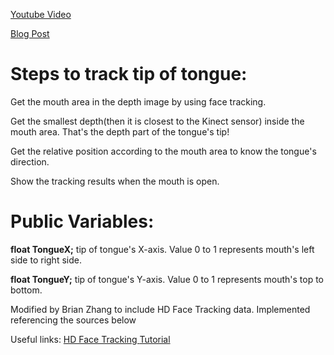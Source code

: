 <a href="https://www.youtube.com/watch?v=_KpyM0ge1HE" target="_blank">Youtube Video</a>

<a href="http://tangochen.com/blog/?p=1972" target="_blank">Blog Post</a>

Steps to track tip of tongue:
===================

Get the mouth area in the depth image by using face tracking.

Get the smallest depth(then it is closest to the Kinect sensor) inside the mouth area. That's the depth part of the tongue's tip!

Get the relative position according to the mouth area to know the tongue's direction.

Show the tracking results when the mouth is open.


# Public Variables:

**float TongueX;**  tip of tongue's X-axis. Value 0 to 1 represents mouth's left side to right side.

**float TongueY;**  tip of tongue's Y-axis. Value 0 to 1 represents mouth's top to bottom.


Modified by Brian Zhang to include HD Face Tracking data. Implemented referencing the sources below

Useful links:
<a href="https://github.com/Vangos/kinect-2-face-hd/blob/master/Kinect2FaceHD/Kinect2FaceHD_NET/MainWindow.xaml.cs"> HD Face Tracking </a>
<a href="http://pterneas.com/2015/06/06/kinect-hd-face/"> Tutorial </a>